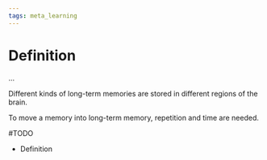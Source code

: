 ```yaml
---
tags: meta_learning
---
```


# Definition

...

Different kinds of long-term memories are stored in different regions of the brain.

To move a memory into long-term memory, repetition and time are needed.

#TODO 
- Definition